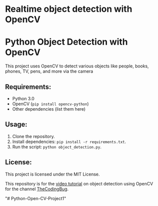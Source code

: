 # Realtime object detection with OpenCV

# Python Object Detection with OpenCV

This project uses OpenCV to detect various objects like people, books, phones, TV, pens, and more via the camera

## Requirements:
- Python 3.0
- OpenCV (`pip install opencv-python`)
- Other dependencies (list them here)

## Usage: 
1. Clone the repository.
2. Install dependencies: `pip install -r requirements.txt`.
3. Run the script: `python object_detection.py`.

## License:
This project is licensed under the MIT License.

This repository is for the [video tutorial](https://youtu.be/hVavSe60M3g) on object detection using OpenCV  for the channel [TheCodingBug](https://www.youtube.com/c/TheCodingBug?sub_confirmation=1).

"# Python-Open-CV-Project1"

